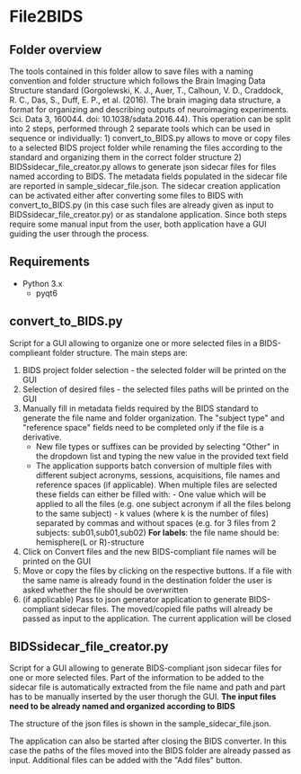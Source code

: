 # File2BIDS

## Folder overview
The tools contained in this folder allow to save files with a naming convention and folder structure which follows the Brain Imaging Data Structure standard (Gorgolewski, K. J., Auer, T., Calhoun, V. D., Craddock, R. C., Das, S., Duff, E. P., et al. (2016). The brain imaging data structure, a format for organizing and describing outputs of neuroimaging experiments. Sci. Data 3, 160044. doi: 10.1038/sdata.2016.44). This operation can be split into 2 steps, performed through 2 separate tools which can be used in sequence or individually:
    1) convert_to_BIDS.py allows to move or copy files to a selected BIDS project folder while renaming the files according to the standard and organizing them in the correct folder structure
    2) BIDSsidecar_file_creator.py allows to generate json sidecar files for files named according to BIDS. The metadata fields populated in the sidecar file are reported in sample_sidecar_file.json. The sidecar creation application can be activated either after converting some files to BIDS with convert_to_BIDS.py (in this case such files are already given as input to BIDSsidecar_file_creator.py) or as standalone application.
Since both steps require some manual input from the user, both application have a GUI guiding the user through the process.

## Requirements
- Python 3.x
    - pyqt6

## convert_to_BIDS.py
Script for a GUI allowing to organize one or more selected files in a BIDS-complieant folder structure. The main steps are:
1) BIDS project folder selection - the selected folder will be printed on the GUI
2) Selection of desired files - the selected files paths will be printed on the GUI
3) Manually fill in metadata fields required by the BIDS standard to generate the file name and folder organization. The "subject type" and "reference space" fields need to be completed only if the file is a derivative. 
    - New file types or suffixes can be provided by selecting "Other" in the dropdown list and typing the new value in the provided text field
    - The application supports batch conversion of multiple files with different subject acronyms, sessions, acquisitions, file names and reference spaces (if applicable). When multiple files are selected these fields can either be filled with:
            - One value which will be applied to all the files (e.g. one subject acronym if all the files belong to the same subject)
            - k values (where k is the number of files) separated by commas and without spaces (e.g. for 3 files from 2 subjects: sub01,sub01,sub02)
**For labels**: the file name should be: hemisphere(L or R)-structure
4) Click on Convert files and the new BIDS-compliant file names will be printed on the GUI
5) Move or copy the files by clicking on the respective buttons. If a file with the same name is already found in the destination folder the user is
asked whether the file should be overwritten
6) (if applicable) Pass to json generator application to generate BIDS-compliant sidecar files. The moved/copied file paths will already be
passed as input to the application. The current application will be closed

## BIDSsidecar_file_creator.py
Script for a GUI allowing to generate BIDS-compliant json sidecar files for one or more selected files. 
Part of the information to be added to the sidecar file is automatically extracted from the file name and path and part has to be manually inserted by the user thorugh the GUI.
**The input files need to be already named and organized according to BIDS**

The structure of the json files is shown in the sample_sidecar_file.json.

The application can also be started after closing the BIDS converter. In this case the paths of the files moved into the BIDS folder are already passed as input. Additional files can be added with the "Add files" button.
